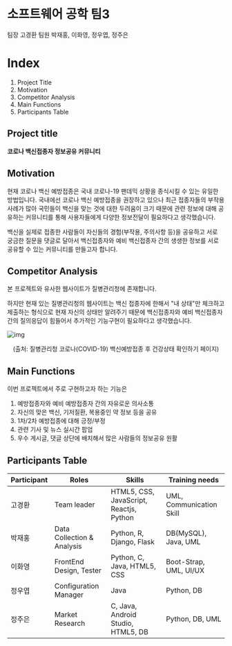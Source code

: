 #                                         소프트웨어 공학 팀3



팀장 고경환
팀원 박재홍, 이화영, 정우엽, 정주은

# Index

1. Project Title
2. Motivation
3. Competitor Analysis
4. Main Functions
5. Participants Table

## Project title 

**코로나 백신접종자 정보공유 커뮤니티**

## Motivation

현재 코로나 백신 예방접종은 국내 코로나-19 팬데믹 상황을 종식시킬 수 있는 유일한 방법입니다.
국내에선 코로나 백신 예방접종을 권장하고 있으나 최근 접종자들의 부작용 사례가 많아 국민들이 백신을 맞는 것에 대한 두려움이 크기 때문에 관련 정보에 대해 공유하는 커뮤니티를 통해 사용자들에게 다양한 정보전달이 필요하다고 생각했습니다.

백신을 실제로 접종한 사람들이 자신들의 경험(부작용, 주의사항 등)을 공유하고 서로 궁금한 질문을 댓글로 달아서 
백신접종자와 예비 백신접종자 간의 생생한 정보를 서로 공유할 수 있는 커뮤니티를 만들고자 합니다.

## Competitor Analysis


본 프로젝트와 유사한 웹사이트가 질병관리청에 존재합니다.

하지만 현재 있는 질병관리청의 웹사이트는 백신 접종자에 한해서 "내 상태"만 체크하고 제출하는 형식으로 현재 자신의 상태만 알려주기 때문에 백신접종자와 예비 백신접종자 간의 질의응답이 힘들어서 추가적인 기능구현이 필요하다고 생각했습니다.

![img](https://lh5.googleusercontent.com/wXCzfjP5h8CySg2teOm23O8h8viKVXQnu_-dSLMDmWGxMiuVTdZgYPEDd1sn9L4Z3oje0GgxYDNd6USGXtvTVsXaxQ9Wdb4gxpXxJcoFXVfyJLJts7i3GM9VJ7fL8tUZO_W3g3oxGAM=s0)

<div style="text-align:center">(출처: 질병관리청 코로나(COVID-19) 백신예방접종 후 건강상태 확인하기 페이지)</div>



## Main Functions

이번 프로젝트에서 주로 구현하고자 하는 기능은

1.	예방접종자와 예비 예방접종자 간의 자유로운 의사소통
2.	자신의 맞은 백신, 기저질환, 복용중인 약 정보 등을 공유
3.	1차/2차 예방접종에 대해 긍정/부정
4.	관련 기사 및 뉴스 실시간 팝업
5.	우수 게시글, 댓글 상단에 배치해서 많은 사람들의 정보공유 원활



## Participants Table

| Participant | Roles                      | Skills                                  | Training needs           |
| ----------- | -------------------------- | --------------------------------------- | ------------------------ |
| 고경환      | Team leader                | HTML5, CSS, JavaScript, Reactjs, Python | UML, Communication Skill |
| 박재홍      | Data Collection & Analysis | Python, R, Django, Flask                | DB(MySQL), Java, UML     |
| 이화영      | FrontEnd Design, Tester    | Python, C, Java, HTML5, CSS             | Boot-Strap, UML, UI/UX   |
| 정우엽      | Configuration Manager      | Java                                    | Python, DB               |
| 정주은      | Market Research            | C, Java, Android Studio, HTML5, DB      | Python, DB, UML          |
